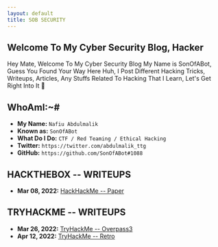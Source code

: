 ```yaml
---
layout: default
title: SOB SECURITY
---
```


## **Welcome To My Cyber Security Blog,  Hacker**

Hey Mate, Welcome To My Cyber Security Blog My Name is SonOfABot, Guess You Found Your Way Here Huh, I Post Different Hacking Tricks, Writeups, Articles, Any Stuffs Related To Hacking That I Learn, Let's Get Right Into It 💨

## **WhoAmI:~#**


- **My Name:**    `Nafiu Abdulmalik`
- **Known as:**   `SonOfABot`
- **What Do I Do:**  `CTF / Red Teaming / Ethical Hacking`
- **Twitter:**    `https://twitter.com/abdulmalik_ttg`
- **GitHub:**     `https://github.com/SonOfABot#1088`


## **HACKTHEBOX -- WRITEUPS**

- **Mar 08, 2022:** [HackHackMe -- Paper](https://sonofabot.github.io/Posts/HTB/PaperEasyBox.html)


## **TRYHACKME -- WRITEUPS**
- **Mar 26, 2022:** [TryHackMe -- Overpass3](https://sonofabot.github.io/Posts/THM/Overpass3.html)
- **Apr 12, 2022:** [TryHackMe -- Retro](https://sonofabot.github.io/Posts/THM/retro.html)
